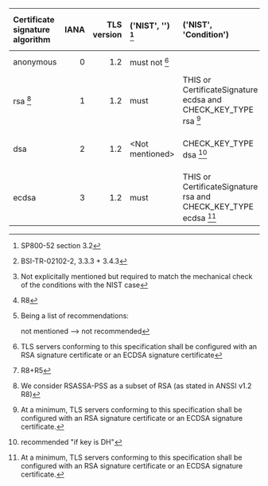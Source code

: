  | Certificate signature algorithm      | IANA | TLS version | ('NIST', '')    [^1] | ('NIST', 'Condition')                                            | ('BSI', '')     [^2] | ('BSI', 'Condition')                   [^5]              | ('ANSSI', '')   [^3] | ('MOZILLA (+AgID)', 'Modern') [^4] | ('MOZILLA (+AgID)', 'Intermediate') | ('MOZILLA (+AgID)', 'Old') |
 | :----------------------------------- | ---: | ----------: | :------------------- | :--------------------------------------------------------------- | :------------------- | :------------------------------------------------------- | :------------------- | :--------------------------------- | :---------------------------------- | :------------------------- |
 | anonymous                            |    0 |         1.2 | must not        [^6] |                                                                  | \<Not mentioned\>    |                                                          | must not        [^7] | \<Not mentioned\>                  | \<Not mentioned\>                   | \<Not mentioned\>          |
 | rsa                             [^8] |    1 |         1.2 | must                 | THIS or CertificateSignature ecdsa and CHECK_KEY_TYPE rsa  [^9]  | recommended          | THIS or CertificateSignature dsa;ecdsa AND YEAR 2025     | optional             | \<Not mentioned\>                  | \<Not mentioned\>                   | \<Not mentioned\>          |
 | dsa                                  |    2 |         1.2 | \<Not mentioned\>    | CHECK_KEY_TYPE dsa                                         [^10] | recommended          | THIS or CertificateSignature rsa;ecdsa     AND YEAR 2029 | \<Not mentioned\>    | \<Not mentioned\>                  | \<Not mentioned\>                   | \<Not mentioned\>          |
 | ecdsa                                |    3 |         1.2 | must                 | THIS or CertificateSignature rsa and CHECK_KEY_TYPE ecdsa [^11]  | recommended          | THIS or CertificateSignature rsa;dsa                     | recommended          | \<Not mentioned\>                  | \<Not mentioned\>                   | \<Not mentioned\>          |

[^1]: SP800-52 section 3.2
[^2]: BSI-TR-02102-2, 3.3.3 + 3.4.3
[^3]: R8
[^4]: Being a list of recommendations:
    
    not mentioned --> not recommended
[^5]: Not explicitally mentioned but required to match the mechanical check of the conditions with the NIST case
[^6]: TLS servers conforming to this specification shall be configured with an RSA signature certificate or an ECDSA signature certificate
[^7]: R8+R5
[^8]: We consider RSASSA-PSS as a subset of RSA (as stated in ANSSI v1.2 R8)
[^9]: At a minimum, TLS servers conforming to this specification shall be configured with an RSA signature certificate or an ECDSA signature certificate.
[^10]: recommended  "if key is DH"
[^11]: At a minimum, TLS servers conforming to this specification shall be configured with an RSA signature certificate or an ECDSA signature certificate.
